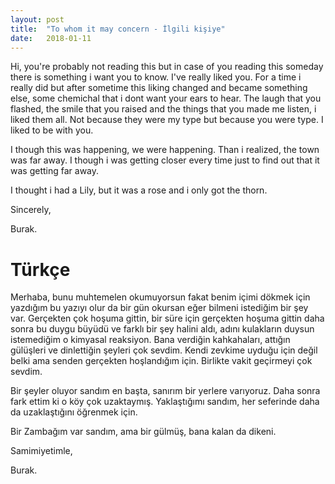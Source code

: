 ```yaml
---
layout: post
title:  "To whom it may concern - İlgili kişiye"
date:   2018-01-11
---
```


Hi, you're probably not reading this but in case of you reading this someday there is something i want you to know. I've really liked you. For a time i really did but after sometime this liking changed and became something else, some chemichal that i dont want your ears to hear. The laugh that you flashed, the smile that you raised and the things that you made me listen, i liked them all. Not because they were my type but because you were type. I liked to be with you.

I though this was happening, we were happening. Than i realized, the town was far away. I though i was getting closer every time just to find out that it was getting far away.

I thought i had a Lily, but it was a rose and i only got the thorn.

Sincerely, 

Burak.

# Türkçe

Merhaba, bunu muhtemelen okumuyorsun fakat benim içimi dökmek için yazdığım bu yazıyı olur da bir gün okursan eğer bilmeni istediğim bir şey var. Gerçekten çok hoşuma gittin, bir süre için gerçekten hoşuma gittin daha sonra bu duygu büyüdü ve farklı bir şey halini aldı, adını kulakların duysun istemediğim o kimyasal reaksiyon. Bana verdiğin kahkahaları, attığın gülüşleri ve dinlettiğin şeyleri çok sevdim. Kendi zevkime uyduğu için değil belki ama senden gerçekten hoşlandığım için. Birlikte vakit geçirmeyi çok sevdim. 

Bir şeyler oluyor sandım en başta, sanırım bir yerlere varıyoruz. Daha sonra fark ettim ki o köy çok uzaktaymış. Yaklaştığımı sandım, her seferinde daha da uzaklaştığını öğrenmek için.

Bir Zambağım var sandım, ama bir gülmüş, bana kalan da dikeni.

Samimiyetimle, 

Burak.